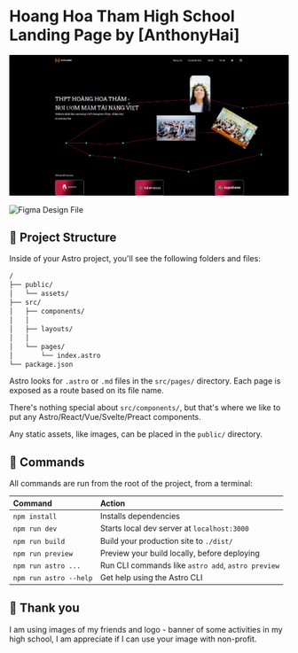 # Hoang Hoa Tham High School Landing Page by [AnthonyHai]

![basics](./thumbnail.png)

![Figma Design File](https://www.figma.com/file/Tgpuik0JTm6oABXGwlwFqO/HHT-ver2?node-id=0%3A1)

## 🚀 Project Structure

Inside of your Astro project, you'll see the following folders and files:

```
/
├── public/
│   └── assets/
├── src/
│   ├── components/
│   │
│   ├── layouts/
│   │
│   └── pages/
│       └── index.astro
└── package.json
```

Astro looks for `.astro` or `.md` files in the `src/pages/` directory. Each page is exposed as a route based on its file name.

There's nothing special about `src/components/`, but that's where we like to put any Astro/React/Vue/Svelte/Preact components.

Any static assets, like images, can be placed in the `public/` directory.

## 🧞 Commands

All commands are run from the root of the project, from a terminal:

| Command                | Action                                             |
| :--------------------- | :------------------------------------------------- |
| `npm install`          | Installs dependencies                              |
| `npm run dev`          | Starts local dev server at `localhost:3000`        |
| `npm run build`        | Build your production site to `./dist/`            |
| `npm run preview`      | Preview your build locally, before deploying       |
| `npm run astro ...`    | Run CLI commands like `astro add`, `astro preview` |
| `npm run astro --help` | Get help using the Astro CLI                       |

## 👀 Thank you

I am using images of my friends and logo - banner of some activities in my high school, I am appreciate if I can use your image with non-profit.
